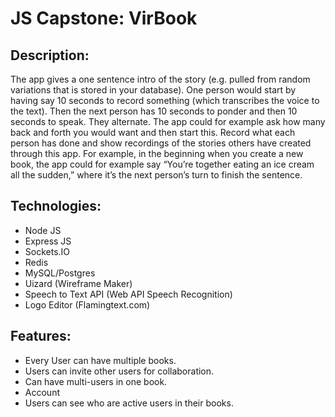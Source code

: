 # JS Capstone: VirBook

## Description:
The app gives a one sentence intro of the story (e.g. pulled from random variations that is stored in your database). One person would start by having say 10 seconds to record something (which transcribes the voice to the text). Then the next person has 10 seconds to ponder and then 10 seconds to speak. They alternate. The app could for example ask how many back and forth you would want and then start this. Record what each person has done and show recordings of the stories others have created through this app. For example, in the beginning when you create a new book, the app could for example say “You’re together eating an ice cream all the sudden,” where it’s the next person’s turn to finish the sentence.

## Technologies:
- Node JS
- Express JS
- Sockets.IO
- Redis
- MySQL/Postgres
- Uizard (Wireframe Maker)
- Speech to Text API (Web API Speech Recognition)
- Logo Editor (Flamingtext.com)

## Features: 
- Every User can have multiple books.
- Users can invite other users for collaboration.
- Can have multi-users in one book.
- Account
- Users can see who are active users in their books.